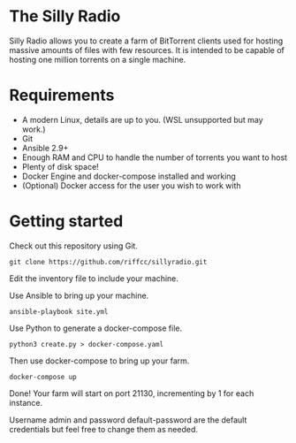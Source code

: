 The Silly Radio
===============
Silly Radio allows you to create a farm of BitTorrent clients used for hosting massive amounts of files with few resources. It is intended to be capable of hosting one million torrents on a single machine.

Requirements
============
* A modern Linux, details are up to you. (WSL unsupported but may work.)
* Git
* Ansible 2.9+
* Enough RAM and CPU to handle the number of torrents you want to host
* Plenty of disk space!
* Docker Engine and docker-compose installed and working
* (Optional) Docker access for the user you wish to work with

Getting started
===============
Check out this repository using Git.

`git clone https://github.com/riffcc/sillyradio.git`

Edit the inventory file to include your machine.

Use Ansible to bring up your machine.

`ansible-playbook site.yml`

Use Python to generate a docker-compose file.

`python3 create.py > docker-compose.yaml`

Then use docker-compose to bring up your farm.

`docker-compose up`

Done! Your farm will start on port 21130, incrementing by 1 for each instance.

Username admin and password default-password are the default credentials but feel free to change them as needed.

